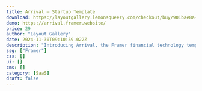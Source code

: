 ```yaml
---
title: Arrival — Startup Template
download: https://layoutgallery.lemonsqueezy.com/checkout/buy/901bae8a-d588-4528-ac59-e4d4a50ef360
demo: https://arrival.framer.website/
price: 29
author: "Layout Gallery"
date: 2024-11-30T09:10:59.022Z
description: "Introducing Arrival, the Framer financial technology template that effortlessly combines sleek design with powerful functionality. It boasts a clean, modern look that not only helps you stand out but also ensures you shine brilliantly in the fiercely competitive fintech landscape."
ssg: ["Framer"]
css: []
ui: []
cms: []
category: [SaaS]
draft: false
---
```

